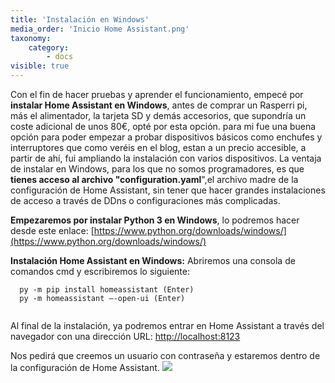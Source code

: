 ```yaml
---
title: 'Instalación en Windows'
media_order: 'Inicio Home Assistant.png'
taxonomy:
    category:
        - docs
visible: true
---
```


Con el fin de hacer pruebas y aprender el funcionamiento, empecé por **instalar Home Assistant en Windows**, antes de comprar un Rasperri pi, más el alimentador, la tarjeta SD y demás accesorios, que supondría un coste adicional de unos 80€, opté por esta opción. para mi fue una buena opción para poder empezar a probar dispositivos básicos como enchufes y interruptores que como veréis en el blog, estan a un precio accesible, a partir de ahí, fui ampliando la instalación con varios dispositivos.
La ventaja de instalar en Windows, para los que no somos programadores, es que **tienes acceso al archivo "configuration.yaml**",el archivo madre de la configuración de Home Assistant, sin tener que hacer grandes instalaciones de acceso a través de DDns o configuraciones más complicadas.

**Empezaremos por instalar Python 3 en Windows**, lo podremos hacer desde este enlace: [https://www.python.org/downloads/windows/](https://www.python.org/downloads/windows/)

**Instalación Home Assistant en Windows:**
Abriremos una consola de comandos cmd y escribiremos lo siguiente:

```
  py -m pip install homeassistant (Enter)  
  py -m homeassistant —-open-ui (Enter)
  
```

Al final de la instalación, ya podremos entrar en Home Assistant a través del navegador con una dirección URL:  [http://localhost:8123](http://localhost:8123)

Nos pedirá que creemos un usuario con contraseña y estaremos dentro de la configuración de Home Assistant.
![](Inicio%20Home%20Assistant.png)





 


